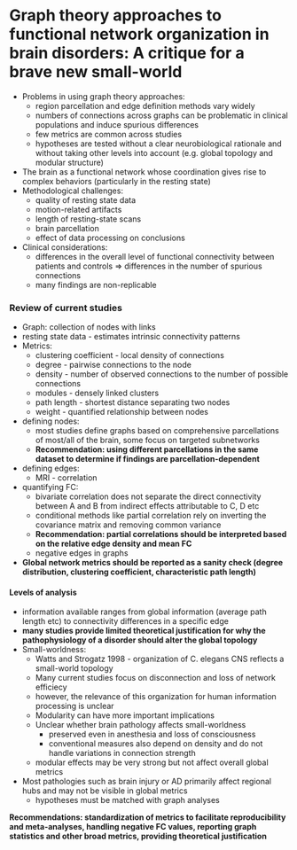 # Graph theory approaches to functional network organization in brain disorders: A critique for a brave new small-world

- Problems in using graph theory approaches:
  - region parcellation and edge definition methods vary widely
  - numbers of connections across graphs can be problematic in clinical populations and induce spurious differences
  - few metrics are common across studies
  - hypotheses are tested without a clear neurobiological rationale and without taking other levels into account (e.g. global topology and modular structure)
- The brain as a functional network whose coordination gives rise to complex behaviors (particularly in the resting state)
- Methodological challenges: 
  - quality of resting state data
  - motion-related artifacts
  - length of resting-state scans
  - brain parcellation
  - effect of data processing on conclusions
- Clinical considerations:
  - differences in the overall level of functional connectivity between patients and controls => differences in the number of spurious connections 
  - many findings are non-replicable

### Review of current studies

- Graph: collection of nodes with links
- resting state data - estimates intrinsic connectivity patterns
- Metrics:
  - clustering coefficient - local density of connections
  - degree - pairwise connections to the node
  - density - number of observed connections to the number of possible connections
  - modules - densely linked clusters
  - path length - shortest distance separating two nodes
  - weight - quantified relationship between nodes 
- defining nodes:
  - most studies define graphs based on comprehensive parcellations of most/all of the brain, some focus on targeted subnetworks
  - **Recommendation: using different parcellations in the same dataset to determine if findings are parcellation-dependent**
- defining edges:
  - MRI - correlation
- quantifying FC:
  - bivariate correlation does not separate the direct connectivity between A and B from indirect effects attributable to C, D etc
  - conditional methods like partial correlation rely on inverting the covariance matrix and removing common variance 
  - **Recommendation: partial correlations should be interpreted based on the relative edge density and mean FC**
  - negative edges in graphs
- **Global network metrics should be reported as a sanity check (degree distribution, clustering coefficient, characteristic path length)**

#### Levels of analysis

- information available ranges from global information (average path length etc) to connectivity differences in a specific edge
- **many studies provide limited theoretical justification for why the pathophysiology of a disorder should alter the global topology**
- Small-worldness:
  - Watts and Strogatz 1998 - organization of C. elegans CNS reflects a small-world topology
  - Many current studies focus on disconnection and loss of network efficiecy
  - however, the relevance of this organization for human information processing is unclear
  - Modularity can have more important implications
  - Unclear whether brain pathology affects small-worldness
    - preserved even in anesthesia and loss of consciousness
    - conventional measures also depend on density and do not handle variations in connection strength
  - modular effects may be very strong but not affect overall global metrics
- Most pathologies such as brain injury or AD primarily affect regional hubs and may not be visible in global metrics
  - hypotheses must be matched with graph analyses

**Recommendations: standardization of metrics to facilitate reproducibility and meta-analyses, handling negative FC values, reporting graph statistics and other broad metrics, providing theoretical justification**





